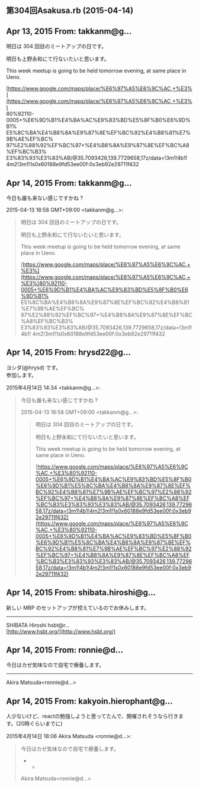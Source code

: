 ## 第304回Asakusa.rb (2015-04-14)

## Apr 13, 2015 From: takkanm@g...

明日は 304 回目のミートアップの日です。

明日も上野永和にて行ないたいと思います。

This week meetup is going to be held tomorrow evening, at same place in  
Ueno.

[https://www.google.com/maps/place/%E6%97%A5%E6%9C%AC,+%E3%](https://www.google.com/maps/place/%E6%97%A5%E6%9C%AC,+%E3%)  
80%92110-0005+%E6%9D%B1%E4%BA%AC%E9%83%BD%E5%8F%B0%E6%9D%B1%  
E5%8C%BA%E4%B8%8A%E9%87%8E%EF%BC%92%E4%B8%81%E7%9B%AE%EF%BC%  
97%E2%88%92%EF%BC%97+%E4%B8%8A%E9%87%8E%EF%BC%A8%EF%BC%B3%  
E3%83%93%E3%83%AB/@35.7093426,139.7729658,17z/data=!3m1!4b1!  
4m2!3m1!1s0x60188e9fd53ee00f:0x3eb92e29711f432

## Apr 14, 2015 From: takkanm@g...

今日も誰も来ない感じですかね ?

2015-04-13 18:58 GMT+09:00 \<takkanm@g...\>:

> 明日は 304 回目のミートアップの日です。
> 
> 明日も上野永和にて行ないたいと思います。
> 
> This week meetup is going to be held tomorrow evening, at same place in Ueno.
> 
> [https://www.google.com/maps/place/%E6%97%A5%E6%9C%AC,+%E3%](https://www.google.com/maps/place/%E6%97%A5%E6%9C%AC,+%E3%)80%92110-0005+%E6%9D%B1%E4%BA%AC%E9%83%BD%E5%8F%B0%E6%9D%B1% E5%8C%BA%E4%B8%8A%E9%87%8E%EF%BC%92%E4%B8%81%E7%9B%AE%EF%BC% 97%E2%88%92%EF%BC%97+%E4%B8%8A%E9%87%8E%EF%BC%A8%EF%BC%B3% E3%83%93%E3%83%AB/@35.7093426,139.7729658,17z/data=!3m1!4b1! 4m2!3m1!1s0x60188e9fd53ee00f:0x3eb92e29711f432
## Apr 14, 2015 From: hrysd22@g...

ヨシダ(@hrysd) です。  
参加します。

2015年4月14日 14:34 \<takkanm@g...\>:

> 今日も誰も来ない感じですかね ?
> 
> 2015-04-13 18:58 GMT+09:00 \<takkanm@g...\>:
> 
> > 明日は 304 回目のミートアップの日です。
> > 
> > 明日も上野永和にて行ないたいと思います。
> > 
> > This week meetup is going to be held tomorrow evening, at same place in Ueno.
> > 
> > [https://www.google.com/maps/place/%E6%97%A5%E6%9C%AC,+%E3%80%92110-0005+%E6%9D%B1%E4%BA%AC%E9%83%BD%E5%8F%B0%E6%9D%B1%E5%8C%BA%E4%B8%8A%E9%87%8E%EF%BC%92%E4%B8%81%E7%9B%AE%EF%BC%97%E2%88%92%EF%BC%97+%E4%B8%8A%E9%87%8E%EF%BC%A8%EF%BC%B3%E3%83%93%E3%83%AB/@35.7093426,139.7729658,17z/data=!3m1!4b1!4m2!3m1!1s0x60188e9fd53ee00f:0x3eb92e29711f432](https://www.google.com/maps/place/%E6%97%A5%E6%9C%AC,+%E3%80%92110-0005+%E6%9D%B1%E4%BA%AC%E9%83%BD%E5%8F%B0%E6%9D%B1%E5%8C%BA%E4%B8%8A%E9%87%8E%EF%BC%92%E4%B8%81%E7%9B%AE%EF%BC%97%E2%88%92%EF%BC%97+%E4%B8%8A%E9%87%8E%EF%BC%A8%EF%BC%B3%E3%83%93%E3%83%AB/@35.7093426,139.7729658,17z/data=!3m1!4b1!4m2!3m1!1s0x60188e9fd53ee00f:0x3eb92e29711f432)
## Apr 14, 2015 From: shibata.hiroshi@g...

新しい MBP のセットアップが控えているのでお休みします。

* * *

SHIBATA Hiroshi hsbt@r...  
[http://www.hsbt.org/](http://www.hsbt.org/)

## Apr 14, 2015 From: ronnie@d...

今日はカゼ気味なので自宅で療養します。

* * *

Akira Matsuda\<ronnie@d...\>

## Apr 14, 2015 From: kakyoin.hierophant@g...

人少ないけど、reactの勉強しようと思ってたんで、開催されそうなら行きます。(20時ぐらいまでに)

2015年4月14日 18:06 Akira Matsuda \<ronnie@d...\>:

> 今日はカゼ気味なので自宅で療養します。
> 
> - -
> 
> Akira Matsuda\<ronnie@d...\>
